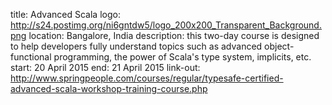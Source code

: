 title: Advanced Scala
logo: http://s24.postimg.org/ni6gntdw5/logo_200x200_Transparent_Background.png
location: Bangalore, India
description:  this two-day course is designed to help developers fully understand topics such as advanced object-functional programming, the power of Scala's type system, implicits, etc. 
start: 20 April 2015
end: 21 April 2015
link-out: http://www.springpeople.com/courses/regular/typesafe-certified-advanced-scala-workshop-training-course.php
